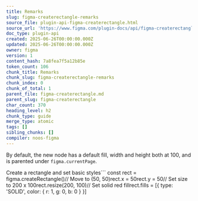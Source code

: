 ```yaml
---
title: Remarks
slug: figma-createrectangle-remarks
source_file: plugin-api-figma-createrectangle.html
source_url: 'https://www.figma.com/plugin-docs/api/figma-createrectangle/'
doc_type: plugin-api
created: 2025-06-26T00:00:00.000Z
updated: 2025-06-26T00:00:00.000Z
owner: figma
version: 1
content_hash: 7a8fea7f5a12b85e
token_count: 106
chunk_title: Remarks
chunk_slug: figma-createrectangle-remarks
chunk_index: 0
chunk_of_total: 1
parent_file: figma-createrectangle.md
parent_slug: figma-createrectangle
char_count: 370
heading_level: h2
chunk_type: guide
merge_type: atomic
tags: []
sibling_chunks: []
compiler: noos-figma
---
```


By default, the new node has a default fill, width and height both at 100, and is parented under `figma.currentPage`.

Create a rectangle and set basic styles```
const rect = figma.createRectangle()// Move to (50, 50)rect.x = 50rect.y = 50// Set size to 200 x 100rect.resize(200, 100)// Set solid red fillrect.fills = [{ type: 'SOLID', color: { r: 1, g: 0, b: 0 } }]
```
